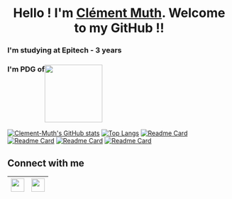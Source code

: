 <h1 align="center">Hello ! I'm <a href="https://www.linkedin.com/in/clement-muth/">Clément Muth</a>. Welcome to my GitHub !!</h1>

<h3>I'm studying at Epitech - 3 years</h3>
<h3 style="display: flex">I'm PDG of <a href="https://azinove.com"><img style="display: flex; margin: auto" src="https://azinove.com/static/images/azinove-brand.png" width="130px"/></a></h3>

[![Clement-Muth's GitHub stats](https://github-readme-stats.vercel.app/api?username=Clement-Muth&show_icons=true&theme=radical)](https://github.com/Clement-Muth?tab=repositories)
[![Top Langs](https://github-readme-stats.vercel.app/api/top-langs/?username=Clement-Muth&layout=compact&show_icons=true&theme=radical)](https://github.com/Clement-Muth?tab=repositories)
[![Readme Card](https://github-readme-stats.vercel.app/api/pin/?username=Clement-Muth&repo=clibrary&show_icons=true&theme=radical)](https://github.com/Clement-Muth/clibrary)
[![Readme Card](https://github-readme-stats.vercel.app/api/pin/?username=Clement-Muth&repo=dashboard_youtube&show_icons=true&theme=radical)](https://github.com/Clement-Muth/dashboard_youtube)
[![Readme Card](https://github-readme-stats.vercel.app/api/pin/?username=Clement-Muth&repo=receipt-manager&show_icons=true&theme=radical)](https://github.com/Clement-Muth/receipt-manager)
[![Readme Card](https://github-readme-stats.vercel.app/api/pin/?username=Clement-Muth&repo=my_rpg_2019&show_icons=true&theme=radical)](https://github.com/Clement-Muth/my_rpg_2019)

## Connect with me

|<a href="https://www.linkedin.com/in/clement-muth/"><img style="display: flex; margin: auto" src="https://upload.wikimedia.org/wikipedia/commons/thumb/c/ca/LinkedIn_logo_initials.png/768px-LinkedIn_logo_initials.png" width="30px"/></a>|<a href="https://discord.com/channels/480822766401093692"><img style="display: flex; margin: auto" src="https://japaniste.fr/wp-content/uploads/2019/12/discord-logo-png-transparent.png" width="30px"/></a>|
|----|----|
